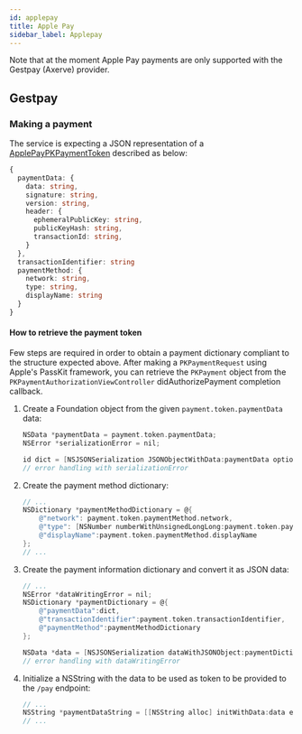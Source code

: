 ```yaml
---
id: applepay
title: Apple Pay
sidebar_label: Applepay
---
```

Note that at the moment Apple Pay payments are only supported with the Gestpay (Axerve) provider.

## Gestpay

### Making a payment

The service is expecting a JSON representation of a [ApplePayPKPaymentToken](https://git.tools.mia-platform.eu/platform/plugins/payment-gateway-manager/-/blob/master/src/main/kotlin/eu/mia_platform/payment_gateways_manager/gestpay/model/PaymentSubmitApplePayRequest.kt#L44) described as below:

```typescript
{
  paymentData: {
    data: string,
    signature: string,
    version: string,
    header: {
      ephemeralPublicKey: string,
      publicKeyHash: string,
      transactionId: string,
    }
  },
  transactionIdentifier: string
  paymentMethod: {
    network: string,
    type: string,
    displayName: string
  }
}
```

#### How to retrieve the payment token

Few steps are required in order to obtain a payment dictionary compliant to the structure expected above.
After making a `PKPaymentRequest` using Apple's PassKit framework, you can retrieve the `PKPayment` object from the `PKPaymentAuthorizationViewController` didAuthorizePayment completion callback.

1. Create a Foundation object from the given `payment.token.paymentData` data:

    ```objective-c
    NSData *paymentData = payment.token.paymentData;
    NSError *serializationError = nil;

    id dict = [NSJSONSerialization JSONObjectWithData:paymentData options:NSJSONReadingFragmentsAllowed error:&serializationError];
    // error handling with serializationError
    ```

2. Create the payment method dictionary:

    ```objective-c
    // ...
    NSDictionary *paymentMethodDictionary = @{
        @"network": payment.token.paymentMethod.network,
        @"type": [NSNumber numberWithUnsignedLongLong:payment.token.paymentMethod.type],
        @"displayName":payment.token.paymentMethod.displayName
    };
    // ...
    ```

3. Create the payment information dictionary and convert it as JSON data:

    ```objective-c
    // ...
    NSError *dataWritingError = nil;
    NSDictionary *paymentDictionary = @{
        @"paymentData":dict,
        @"transactionIdentifier":payment.token.transactionIdentifier,
        @"paymentMethod":paymentMethodDictionary
    };

    NSData *data = [NSJSONSerialization dataWithJSONObject:paymentDictionary options:NSJSONWritingFragmentsAllowed error:&dataWritingError];
    // error handling with dataWritingError
    ```

4. Initialize a NSString with the data to be used as token to be provided to the `/pay` endpoint:

    ```objective-c
    // ...
    NSString *paymentDataString = [[NSString alloc] initWithData:data encoding:NSUTF8StringEncoding];
    // ...
    ```
